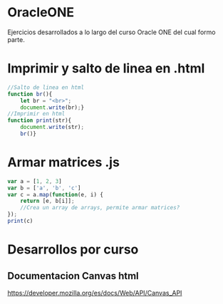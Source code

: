 # OracleONE
Ejercicios desarrollados a lo largo del curso Oracle ONE del cual formo parte.



# Imprimir y salto de linea en .html
```js
//Salto de linea en html
function br(){
    let br = "<br>"; 
    document.write(br);}
//Imprimir en html
function print(str){
    document.write(str); 
    br()}
```

# Armar matrices .js
```js
var a = [1, 2, 3]
var b = ['a', 'b', 'c']
var c = a.map(function(e, i) {
    return [e, b[i]]; 
    //Crea un array de arrays, permite armar matrices?
});
print(c)
```

# Desarrollos por curso

## Documentacion Canvas html
https://developer.mozilla.org/es/docs/Web/API/Canvas_API